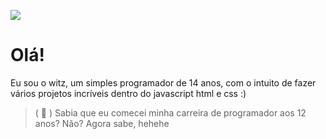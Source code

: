 ![](https://media.discordapp.net/attachments/767840170271571998/953375206628552824/desconhecido.jpeg)

# Olá!
Eu sou o witz, um simples programador de 14 anos, com o intuito de fazer vários projetos incríveis dentro do javascript html e css :)

> ( 🤔 ) Sabia que eu comecei minha carreira de programador aos 12 anos? Não? Agora sabe, hehehe


